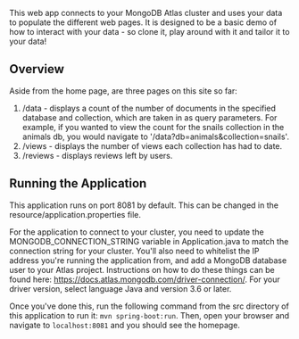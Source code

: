 This web app connects to your MongoDB Atlas cluster and uses your data to populate the different web pages. 
It is designed to be a basic demo of how to interact with your data - so clone it, play around with it and 
tailor it to your data!

## Overview

Aside from the home page, are three pages on this site so far:
1. /data - displays a count of the number of documents in the specified database and collection, which are taken in
as query parameters. For example, if you wanted to view the count for the snails collection in the animals db, you
would navigate to '/data?db=animals&collection=snails'.
2. /views - displays the number of views each collection has had to date.
3. /reviews - displays reviews left by users.

## Running the Application

This application runs on port 8081 by default. This can be changed in the resource/application.properties file.

For the application to connect to your cluster, you need to update the MONGODB_CONNECTION_STRING variable in 
Application.java to match the connection string for your cluster. You'll also need to whitelist the IP address
you're running the application from, and add a MongoDB database user to your Atlas project. Instructions on how to do
these things can be found here: https://docs.atlas.mongodb.com/driver-connection/. For your driver version, select
language Java and version 3.6 or later.

Once you've done this, run the following command from the src directory of this application to run it:
`mvn spring-boot:run`. Then, open your browser and navigate to `localhost:8081` and you should see the homepage.
